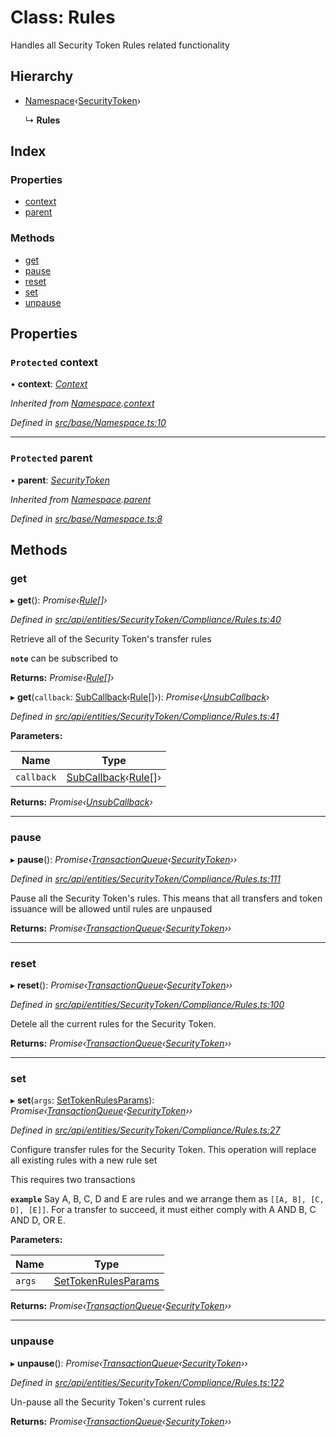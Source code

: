 # Class: Rules

Handles all Security Token Rules related functionality

## Hierarchy

* [Namespace](_src_base_namespace_.namespace.md)‹[SecurityToken](_src_api_entities_securitytoken_index_.securitytoken.md)›

  ↳ **Rules**

## Index

### Properties

* [context](_src_api_entities_securitytoken_compliance_rules_.rules.md#protected-context)
* [parent](_src_api_entities_securitytoken_compliance_rules_.rules.md#protected-parent)

### Methods

* [get](_src_api_entities_securitytoken_compliance_rules_.rules.md#get)
* [pause](_src_api_entities_securitytoken_compliance_rules_.rules.md#pause)
* [reset](_src_api_entities_securitytoken_compliance_rules_.rules.md#reset)
* [set](_src_api_entities_securitytoken_compliance_rules_.rules.md#set)
* [unpause](_src_api_entities_securitytoken_compliance_rules_.rules.md#unpause)

## Properties

### `Protected` context

• **context**: *[Context](_src_context_index_.context.md)*

*Inherited from [Namespace](_src_base_namespace_.namespace.md).[context](_src_base_namespace_.namespace.md#protected-context)*

*Defined in [src/base/Namespace.ts:10](https://github.com/PolymathNetwork/polymesh-sdk/blob/6f0a424/src/base/Namespace.ts#L10)*

___

### `Protected` parent

• **parent**: *[SecurityToken](_src_api_entities_securitytoken_index_.securitytoken.md)*

*Inherited from [Namespace](_src_base_namespace_.namespace.md).[parent](_src_base_namespace_.namespace.md#protected-parent)*

*Defined in [src/base/Namespace.ts:8](https://github.com/PolymathNetwork/polymesh-sdk/blob/6f0a424/src/base/Namespace.ts#L8)*

## Methods

###  get

▸ **get**(): *Promise‹[Rule](../interfaces/_src_types_index_.rule.md)[]›*

*Defined in [src/api/entities/SecurityToken/Compliance/Rules.ts:40](https://github.com/PolymathNetwork/polymesh-sdk/blob/6f0a424/src/api/entities/SecurityToken/Compliance/Rules.ts#L40)*

Retrieve all of the Security Token's transfer rules

**`note`** can be subscribed to

**Returns:** *Promise‹[Rule](../interfaces/_src_types_index_.rule.md)[]›*

▸ **get**(`callback`: [SubCallback](../modules/_src_types_index_.md#subcallback)‹[Rule](../interfaces/_src_types_index_.rule.md)[]›): *Promise‹[UnsubCallback](../modules/_src_types_index_.md#unsubcallback)›*

*Defined in [src/api/entities/SecurityToken/Compliance/Rules.ts:41](https://github.com/PolymathNetwork/polymesh-sdk/blob/6f0a424/src/api/entities/SecurityToken/Compliance/Rules.ts#L41)*

**Parameters:**

Name | Type |
------ | ------ |
`callback` | [SubCallback](../modules/_src_types_index_.md#subcallback)‹[Rule](../interfaces/_src_types_index_.rule.md)[]› |

**Returns:** *Promise‹[UnsubCallback](../modules/_src_types_index_.md#unsubcallback)›*

___

###  pause

▸ **pause**(): *Promise‹[TransactionQueue](_src_base_transactionqueue_.transactionqueue.md)‹[SecurityToken](_src_api_entities_securitytoken_index_.securitytoken.md)››*

*Defined in [src/api/entities/SecurityToken/Compliance/Rules.ts:111](https://github.com/PolymathNetwork/polymesh-sdk/blob/6f0a424/src/api/entities/SecurityToken/Compliance/Rules.ts#L111)*

Pause all the Security Token's rules. This means that all transfers and token issuance will be allowed until rules are unpaused

**Returns:** *Promise‹[TransactionQueue](_src_base_transactionqueue_.transactionqueue.md)‹[SecurityToken](_src_api_entities_securitytoken_index_.securitytoken.md)››*

___

###  reset

▸ **reset**(): *Promise‹[TransactionQueue](_src_base_transactionqueue_.transactionqueue.md)‹[SecurityToken](_src_api_entities_securitytoken_index_.securitytoken.md)››*

*Defined in [src/api/entities/SecurityToken/Compliance/Rules.ts:100](https://github.com/PolymathNetwork/polymesh-sdk/blob/6f0a424/src/api/entities/SecurityToken/Compliance/Rules.ts#L100)*

Detele all the current rules for the Security Token.

**Returns:** *Promise‹[TransactionQueue](_src_base_transactionqueue_.transactionqueue.md)‹[SecurityToken](_src_api_entities_securitytoken_index_.securitytoken.md)››*

___

###  set

▸ **set**(`args`: [SetTokenRulesParams](../interfaces/_src_api_procedures_settokenrules_.settokenrulesparams.md)): *Promise‹[TransactionQueue](_src_base_transactionqueue_.transactionqueue.md)‹[SecurityToken](_src_api_entities_securitytoken_index_.securitytoken.md)››*

*Defined in [src/api/entities/SecurityToken/Compliance/Rules.ts:27](https://github.com/PolymathNetwork/polymesh-sdk/blob/6f0a424/src/api/entities/SecurityToken/Compliance/Rules.ts#L27)*

Configure transfer rules for the Security Token. This operation will replace all existing rules with a new rule set

This requires two transactions

**`example`** Say A, B, C, D and E are rules and we arrange them as `[[A, B], [C, D], [E]]`.
For a transfer to succeed, it must either comply with A AND B, C AND D, OR E.

**Parameters:**

Name | Type |
------ | ------ |
`args` | [SetTokenRulesParams](../interfaces/_src_api_procedures_settokenrules_.settokenrulesparams.md) |

**Returns:** *Promise‹[TransactionQueue](_src_base_transactionqueue_.transactionqueue.md)‹[SecurityToken](_src_api_entities_securitytoken_index_.securitytoken.md)››*

___

###  unpause

▸ **unpause**(): *Promise‹[TransactionQueue](_src_base_transactionqueue_.transactionqueue.md)‹[SecurityToken](_src_api_entities_securitytoken_index_.securitytoken.md)››*

*Defined in [src/api/entities/SecurityToken/Compliance/Rules.ts:122](https://github.com/PolymathNetwork/polymesh-sdk/blob/6f0a424/src/api/entities/SecurityToken/Compliance/Rules.ts#L122)*

Un-pause all the Security Token's current rules

**Returns:** *Promise‹[TransactionQueue](_src_base_transactionqueue_.transactionqueue.md)‹[SecurityToken](_src_api_entities_securitytoken_index_.securitytoken.md)››*
